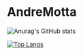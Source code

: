 # AndreMotta

![Anurag's GitHub stats](https://github-readme-stats.vercel.app/api?username=AndreMotta25&show_icons=true&theme=radical&count_private=true)
<!-- [![Top Langs](https://github-readme-stats.vercel.app/api/top-langs/?username=AndreMotta25)](https://github.com/anuraghazra/github-readme-stats) -->
[![Top Langs](https://github-readme-stats.vercel.app/api/top-langs/?username=AndreMotta25&exclude_repo=php,github-readme-stats,anuraghazra.github.io)](https://github.com/anuraghazra/github-readme-stats)

